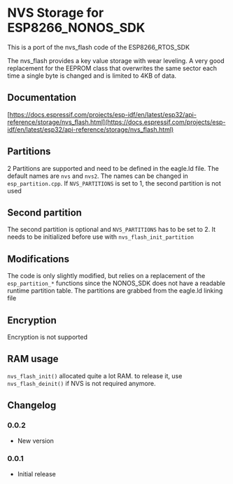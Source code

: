 # NVS Storage for ESP8266_NONOS_SDK

This is a port of the nvs_flash code of the ESP8266_RTOS_SDK

The nvs_flash provides a key value storage with wear leveling. A very good replacement for the EEPROM class that overwrites the same sector each time a single byte is changed and is limited to 4KB of data.

## Documentation

[https://docs.espressif.com/projects/esp-idf/en/latest/esp32/api-reference/storage/nvs_flash.html](https://docs.espressif.com/projects/esp-idf/en/latest/esp32/api-reference/storage/nvs_flash.html)

## Partitions

2 Partitions are supported and need to be defined in the eagle.ld file. The default names are `nvs` and `nvs2`. The names can be changed in `esp_partition.cpp`. If `NVS_PARTITIONS` is set to 1, the second partition is not used

## Second partition

The second partition is optional and `NVS_PARTITIONS` has to be set to 2. It needs to be initialized before use with `nvs_flash_init_partition`

## Modifications

The code is only slightly modified, but relies on a replacement of the `esp_partition_*` functions since the NONOS_SDK does not have a readable runtime partition table. The partitions are grabbed from the eagle.ld linking file

## Encryption

Encryption is not supported

## RAM usage

`nvs_flash_init()` allocated quite a lot RAM. to release it, use `nvs_flash_deinit()` if NVS is not required anymore.

## Changelog

### 0.0.2

- New version

### 0.0.1

- Initial release